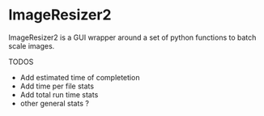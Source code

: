 ImageResizer2
====================================

ImageResizer2 is a GUI wrapper around a set of python functions
to batch scale images.

TODOS
- Add estimated time of completetion
- Add time per file stats
- Add total run time stats
- other general stats ?